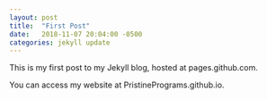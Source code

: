 ```yaml
---
layout: post
title:  "First Post"
date:   2018-11-07 20:04:00 -0500
categories: jekyll update
---
```

This is my first post to my Jekyll blog, hosted at pages.github.com.

 You can access my website at PristinePrograms.github.io.

